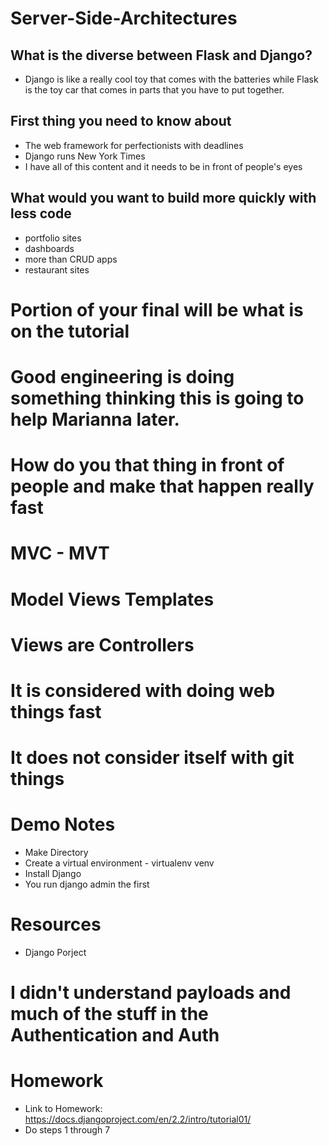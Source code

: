 # Server-Side-Architectures
## What is the diverse between Flask and Django?
- Django is like a really cool toy that comes with the batteries while Flask is the toy car that comes in parts that you have to put together.

## First thing you need to know about
- The web framework for perfectionists with deadlines
- Django runs New York Times
- I have all of this content and it needs to be in front of people's eyes

## What would you want to build more quickly with less code
- portfolio sites
- dashboards
- more than CRUD apps
- restaurant sites

# Portion of your final will be what is on the tutorial

# Good engineering is doing something thinking this is going to help Marianna later.

# How do you that thing in front of people and make that happen really fast

# MVC - MVT
# Model Views Templates
# Views are Controllers

# It is considered with doing web things fast
# It does not consider itself with git things

# Demo Notes
- Make Directory
- Create a virtual environment - virtualenv venv
- Install Django
- You run django admin the first

# Resources
- Django Porject

# I didn't understand payloads and much of the stuff in the Authentication and Auth

# Homework
- Link to Homework: https://docs.djangoproject.com/en/2.2/intro/tutorial01/
- Do steps 1 through 7
